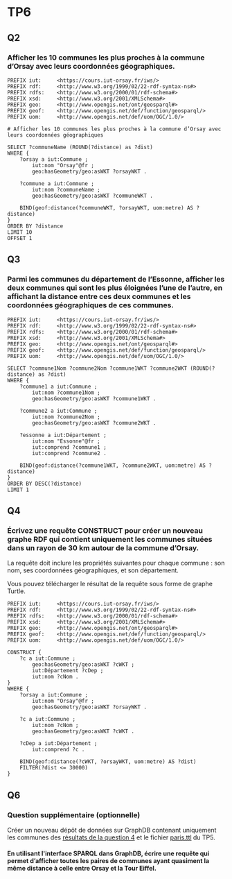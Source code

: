 # TP6

## Q2

### Afficher les 10 communes les plus proches à la commune d’Orsay avec leurs coordonnées géographiques.

```sparql
PREFIX iut: 	<https://cours.iut-orsay.fr/iws/>
PREFIX rdf: 	<http://www.w3.org/1999/02/22-rdf-syntax-ns#>
PREFIX rdfs: 	<http://www.w3.org/2000/01/rdf-schema#>
PREFIX xsd: 	<http://www.w3.org/2001/XMLSchema#>
PREFIX geo: 	<http://www.opengis.net/ont/geosparql#>
PREFIX geof: 	<http://www.opengis.net/def/function/geosparql/>
PREFIX uom: 	<http://www.opengis.net/def/uom/OGC/1.0/>

# Afficher les 10 communes les plus proches à la commune d’Orsay avec leurs coordonnées géographiques

SELECT ?communeName (ROUND(?distance) as ?dist)
WHERE {
    ?orsay a iut:Commune ;
    	iut:nom "Orsay"@fr ;
    	geo:hasGeometry/geo:asWKT ?orsayWKT .
    
    ?commune a iut:Commune ;
        iut:nom ?communeName ;
        geo:hasGeometry/geo:asWKT ?communeWKT .

    BIND(geof:distance(?communeWKT, ?orsayWKT, uom:metre) AS ?distance)
}
ORDER BY ?distance
LIMIT 10
OFFSET 1
```

## Q3

### Parmi les communes du département de l’Essonne, afficher les deux communes qui sont les plus éloignées l’une de l’autre, en affichant la distance entre ces deux communes et les coordonnées géographiques de ces communes.

```sparql
PREFIX iut: 	<https://cours.iut-orsay.fr/iws/>
PREFIX rdf: 	<http://www.w3.org/1999/02/22-rdf-syntax-ns#>
PREFIX rdfs: 	<http://www.w3.org/2000/01/rdf-schema#>
PREFIX xsd: 	<http://www.w3.org/2001/XMLSchema#>
PREFIX geo: 	<http://www.opengis.net/ont/geosparql#>
PREFIX geof: 	<http://www.opengis.net/def/function/geosparql/>
PREFIX uom: 	<http://www.opengis.net/def/uom/OGC/1.0/>

SELECT ?commune1Nom ?commune2Nom ?commune1WKT ?commune2WKT (ROUND(?distance) as ?dist)
WHERE {
    ?commune1 a iut:Commune ;
    	iut:nom ?commune1Nom ;
    	geo:hasGeometry/geo:asWKT ?commune1WKT .
    
    ?commune2 a iut:Commune ;
    	iut:nom ?commune2Nom ;
    	geo:hasGeometry/geo:asWKT ?commune2WKT .
    
    ?essonne a iut:Département ;
    	iut:nom "Essonne"@fr ;
    	iut:comprend ?commune1 ;
    	iut:comprend ?commune2 .

    BIND(geof:distance(?commune1WKT, ?commune2WKT, uom:metre) AS ?distance)
}
ORDER BY DESC(?distance)
LIMIT 1
```

## Q4

### Écrivez une requête CONSTRUCT pour créer un nouveau graphe RDF qui contient uniquement les communes situées dans un rayon de 30 km autour de la commune d’Orsay.

La requête doit inclure les propriétés suivantes pour chaque commune : son nom, ses coordonnées géographiques, et son département.

Vous pouvez télécharger le résultat de la requête sous forme de graphe Turtle.

```sparql
PREFIX iut: 	<https://cours.iut-orsay.fr/iws/>
PREFIX rdf: 	<http://www.w3.org/1999/02/22-rdf-syntax-ns#>
PREFIX rdfs: 	<http://www.w3.org/2000/01/rdf-schema#>
PREFIX xsd: 	<http://www.w3.org/2001/XMLSchema#>
PREFIX geo: 	<http://www.opengis.net/ont/geosparql#>
PREFIX geof: 	<http://www.opengis.net/def/function/geosparql/>
PREFIX uom: 	<http://www.opengis.net/def/uom/OGC/1.0/>

CONSTRUCT {
    ?c a iut:Commune ;
    	geo:hasGeometry/geo:asWKT ?cWKT ;
    	iut:Département ?cDep ;
    	iut:nom ?cNom .
}
WHERE {
    ?orsay a iut:Commune ;
    	iut:nom "Orsay"@fr ;
    	geo:hasGeometry/geo:asWKT ?orsayWKT .
    
    ?c a iut:Commune ;
    	iut:nom ?cNom ;
    	geo:hasGeometry/geo:asWKT ?cWKT .
   
    ?cDep a iut:Département ;
    	iut:comprend ?c .
    
    BIND(geof:distance(?cWKT, ?orsayWKT, uom:metre) AS ?dist)
    FILTER(?dist <= 30000)
}
```

## Q6

### Question supplémentaire (optionnelle)

Créer un nouveau dépôt de données sur GraphDB contenant uniquement les communes des [résultats de la question 4](./tp6-query-result) et le fichier [paris.ttl](./paris.ttl) du TP5.

#### En utilisant l'interface SPARQL dans GraphDB, écrire une requête qui permet d’afficher toutes les paires de communes ayant quasiment la même distance à celle entre Orsay et la Tour Eiffel.

```sparql

```
